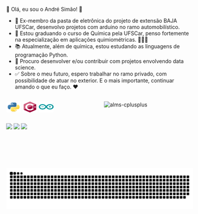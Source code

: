    👋   Olá, eu sou o André Simão!  👋
- 🏁 Ex-membro da pasta de eletrônica do projeto de extensão BAJA UFSCar, desenvolvo projetos com arduino no ramo automobilístico. 
- 🧪 Estou graduando o curso de Química pela UFSCar, penso fortemente na especialização em aplicações quimiométricas. 👨🏽‍🔬
- 📚 Atualmente, além de química, estou estudando as linguagens de programação Python.
- 🔎 Procuro desenvolver e/ou contribuir com projetos envolvendo data science.
- ✅ Sobre o meu futuro, espero trabalhar no ramo privado, com possibilidade de atuar no exterior. E o mais importante, continuar amando o que eu faço. ❤️

<div style="display: inline_block"><br>
  <img align="center" alt="alms-Python" height="30" width="40" src="https://raw.githubusercontent.com/devicons/devicon/master/icons/python/python-original.svg">
  <img align="center" alt="alms-cplusplus" height="30" width="40" src="https://raw.githubusercontent.com/devicons/devicon/master/icons/cplusplus/cplusplus-original.svg">
  <img align="center" alt="alms-cplusplus" height="30" width="40" src="https://raw.githubusercontent.com/devicons/devicon/master/icons/arduino/arduino-original.svg">
  <img align="right" alt="alms-cplusplus" height="180" width="240" src="https://media.giphy.com/media/iNQ2cIve8rUqI/giphy.gif">
  
##
  
<div>
   <a href="https://instagram.com/de_lmss" target="_blank"><img src="https://img.shields.io/badge/-Instagram-%23E4405F?style=for-the-badge&logo=instagram&logoColor=white" target="_blank"></a>
   <a href = "mailto:alms.simao@gmail.com"><img src="https://img.shields.io/badge/-Gmail-%23333?style=for-the-badge&logo=gmail&logoColor=white" target="_blank"></a>
   <a href="https://www.linkedin.com/in/almssimao/" target="_blank"><img src="https://img.shields.io/badge/-LinkedIn-%230077B5?style=for-the-badge&logo=linkedin&logoColor=white" target="_blank"></a> 
  
##
 
![Snake animation](https://github.com/AndreSimao-alms/AndreSimao-alms/blob/output/github-contribution-grid-snake.svg)
 
</div>

